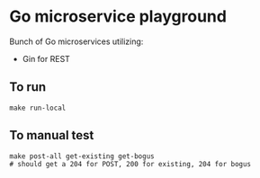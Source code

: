 Go microservice playground
==========================

Bunch of Go microservices utilizing:
* Gin for REST

To run
------
```
make run-local
```

To manual test
--------------
```
make post-all get-existing get-bogus
# should get a 204 for POST, 200 for existing, 204 for bogus
```
